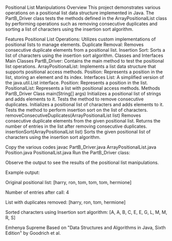 
Positional List Manipulations
Overview
This project demonstrates various operations on a positional list data structure implemented in Java. The PartB_Driver class tests the methods defined in the ArrayPositionalList class by performing operations such as removing consecutive duplicates and sorting a list of characters using the insertion sort algorithm.

Features
Positional List Operations: Utilizes custom implementations of positional lists to manage elements.
Duplicate Removal: Removes consecutive duplicate elements from a positional list.
Insertion Sort: Sorts a list of characters using the insertion sort algorithm.
Classes and Interfaces
Main Classes
PartB_Driver: Contains the main method to test the positional list operations.
ArrayPositionalList<E>: Implements a list data structure that supports positional access methods.
Position<E>: Represents a position in the list, storing an element and its index.
Interfaces
List<E>: A simplified version of the java.util.List interface.
Position<E>: Represents a position in the list.
PositionalList<E>: Represents a list with positional access methods.
Methods
PartB_Driver Class
main(String[] args)
Initializes a positional list of strings and adds elements to it.
Tests the method to remove consecutive duplicates.
Initializes a positional list of characters and adds elements to it.
Tests the method to perform insertion sort on the list of characters.
removeConsecutiveDuplicates(ArrayPositionalList<String> list)
Removes consecutive duplicate elements from the given positional list.
Returns the number of entries in the list after removing consecutive duplicates.
insertionSort(ArrayPositionalList<Character> list)
Sorts the given positional list of characters using the insertion sort algorithm.

Copy the various codes
javac PartB_Driver.java ArrayPositionalList.java Position.java PositionalList.java
Run the PartB_Driver class:

Observe the output to see the results of the positional list manipulations.

Example output:

Original positional list:
[harry, ron, tom, tom, tom, hermione]

Number of entries after call: 4

List with duplicates removed:
[harry, ron, tom, hermione]

Sorted characters using Insertion sort algorithm:
[A, A, B, C, E, E, G, L, M, M, R, S]

Emhenya Supreme 
Based on "Data Structures and Algorithms in Java, Sixth Edition" by Goodrich et al.






